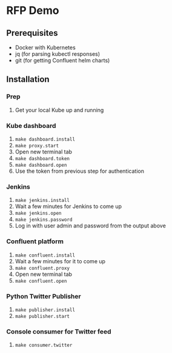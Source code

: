 # RFP Demo

## Prerequisites

- Docker with Kubernetes
- jq (for parsing kubectl responses)
- git (for getting Confluent helm charts)

## Installation

### Prep

1. Get your local Kube up and running

### Kube dashboard

1. `make dashboard.install`
2. `make proxy.start`
3. Open new terminal tab
4. `make dashboard.token`
5. `make dashboard.open`
6. Use the token from previous step for authentication


### Jenkins

1. `make jenkins.install`
2. Wait a few minutes for Jenkins to come up
3. `make jenkins.open`
4. `make jenkins.password`
5. Log in with user admin and password from the output above

### Confluent platform

1. `make confluent.install`
2. Wait a few minutes for it to come up
3. `make confluent.proxy`
4. Open new terminal tab
5. `make confluent.open`

### Python Twitter Publisher

1. `make publisher.install`
2. `make publisher.start`


### Console consumer for Twitter feed

1. `make consumer.twitter`